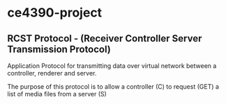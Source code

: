 # ce4390-project
## RCST Protocol - (Receiver Controller Server Transmission Protocol)

Application Protocol for transmitting data over virtual network between a controller, renderer and server.

The purpose of this protocol is to allow a controller (C) to request (GET) a list of media files from a server (S) 
